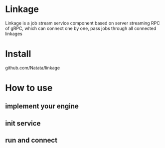 # Linkage

Linkage is a job stream service component based on server streaming RPC of gRPC, which can connect one by one, pass jobs through all connected linkages

# Install
github.com/Natata/linkage

# How to use

## implement your engine

## init service

## run and connect 

